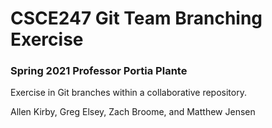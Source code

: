# **CSCE247 Git Team Branching Exercise**
### Spring 2021 Professor Portia Plante
Exercise in Git branches within a collaborative repository.

Allen Kirby, Greg Elsey, Zach Broome, and Matthew Jensen
